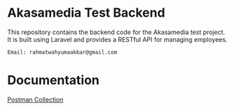 # Akasamedia Test Backend

This repository contains the backend code for the Akasamedia test project. It is built using Laravel and provides a RESTful API for managing employees.

```bash
Email: rahmatwahyumaakbar@gmail.com
```

# Documentation

[Postman Collection](https://www.postman.com/solar-crescent-872954/workspace/aksamedia)
